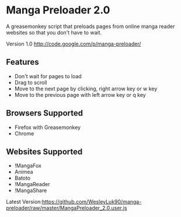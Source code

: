 Manga Preloader 2.0
===============

A greasemonkey script that preloads pages from online manga reader websites so that you don't have to wait. 

Version 1.0 http://code.google.com/p/manga-preloader/

Features
----
  * Don't wait for pages to load
  * Drag to scroll
  * Move to the next page by clicking, right arrow key or w key
  * Move to the previous page with left arrow key or q key

Browsers Supported
----
  * Firefox with Greasemonkey
  * Chrome
  
Websites Supported
----
  * !MangaFox
  * Animea
  * Batoto
  * !MangaReader
  * !MangaShare

Latest Version:https://github.com/WesleyLuk90/manga-preloader/raw/master/MangaPreloader_2.0.user.js